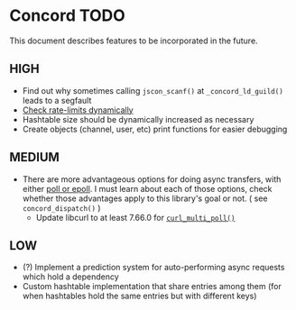 # Concord TODO

This document describes features to be incorporated in the future.

## HIGH

- Find out why sometimes calling `jscon_scanf()` at `_concord_ld_guild()` leads to a segfault
- [Check rate-limits dynamically](https://discord.com/developers/docs/topics/rate-limits#rate-limits)
- Hashtable size should be dynamically increased as necessary
- Create objects (channel, user, etc) print functions for easier debugging

## MEDIUM

- There are more advantageous options for doing async transfers, with either [poll or epoll](https://daniel.haxx.se/docs/poll-vs-select.html). I must learn about each of those options, check whether those advantages apply to this library's goal or not. ( see `concord_dispatch()` )
  - Update libcurl to at least 7.66.0 for [`curl_multi_poll()`](https://daniel.haxx.se/docs/poll-vs-select.html)

## LOW

- (?) Implement a prediction system for auto-performing async requests which hold a dependency
- Custom hashtable implementation that share entries among them (for when hashtables hold the same entries but with different keys)

  

